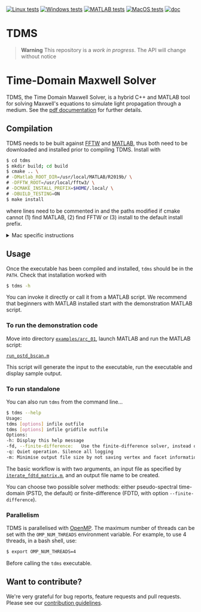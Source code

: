 <!-- \cond
 -->
<!-- 👆 this comment and the endcond below, tells doxygen to ignore the badges
and title at the top of README.md when building the project page (the title
would be duplicated) everything else in README.md is also the project homepage. -->

[![Linux tests](https://github.com/UCL/TDMS/actions/workflows/linux_tests.yml/badge.svg)](https://github.com/UCL/TDMS/actions/workflows/linux_tests.yml)
[![Windows tests](https://github.com/UCL/TDMS/actions/workflows/windows_tests.yml/badge.svg)](https://github.com/UCL/TDMS/actions/workflows/windows_tests.yml)
[![MATLAB tests](https://github.com/UCL/TDMS/actions/workflows/matlab_tests.yml/badge.svg)](https://github.com/UCL/TDMS/actions/workflows/matlab_tests.yml)
[![MacOS tests](https://github.com/UCL/TDMS/actions/workflows/macos_tests.yml/badge.svg)](https://github.com/UCL/TDMS/actions/workflows/macos_tests.yml)
[![doc](https://img.shields.io/badge/PDF-latest-orange.svg?style=flat)](https://github.com/UCL/TDMS/blob/gh-doc/masterdoc.pdf)
# TDMS

> **Warning**
> This repository is a _work in progress_. The API will change without notice

<!-- \endcond -->

# Time-Domain Maxwell Solver

TDMS, the Time Domain Maxwell Solver, is a hybrid C++ and MATLAB tool for
solving Maxwell's equations to simulate light propagation through a medium. See
the [pdf documentation](https://github.com/UCL/TDMS/blob/gh-doc/masterdoc.pdf)
for further details.


## Compilation

TDMS needs to be built against [FFTW](https://www.fftw.org/) and
[MATLAB](https://www.mathworks.com/products/matlab.html), thus both need to be
downloaded and installed prior to compiling TDMS. Install with

```bash
$ cd tdms
$ mkdir build; cd build
$ cmake .. \
# -DMatlab_ROOT_DIR=/usr/local/MATLAB/R2019b/ \
# -DFFTW_ROOT=/usr/local/fftw3/ \
# -DCMAKE_INSTALL_PREFIX=$HOME/.local/ \
# -DBUILD_TESTING=ON
$ make install
```
where lines need to be commented in and the paths modified if cmake cannot (1)
find MATLAB, (2) find FFTW or (3) install to the default install prefix.

<details>
<summary>Mac specific instructions</summary>

To compile on a Mac an x86 compiler with libraries for OpenMP are required,
which can be installed using [brew](https://brew.sh/) with `brew install llvm`
then (optionally) set the following cmake arguments

```{sh}
-DCMAKE_CXX_COMPILER=/Users/username/.local/homebrew/opt/llvm/bin/clang++
-DOMP_ROOT=/Users/username/.local/homebrew/opt/llvm/
-DCXX_ROOT=/Users/username/.local/homebrew/opt/llvm
```

On an ARM Mac install the x86 version of brew with
```bash
arch -x86_64 zsh
arch -x86_64 /bin/bash -c "$(curl -fsSL https://raw.githubusercontent.com/Homebrew/install/HEAD/install.sh)"
arch -x86_64 /usr/local/bin/brew install llvm
```
</details>


## Usage

Once the executable has been compiled and installed, `tdms` should be in the
`PATH`.  Check that installation worked with

```bash
$ tdms -h
```

You can invoke it directly or call it from a MATLAB script.  We recommend that
beginners with MATLAB installed start with the demonstration MATLAB script.

### To run the demonstration code

Move into directory [`examples/arc_01`](./examples/arc_01/),
launch MATLAB and run the MATLAB script:

[`run_pstd_bscan.m`](./examples/arc_01/run_pstd_bscan.m)

This script will generate the input to the executable, run the executable and
display sample output.

### To run standalone

You can also run `tdms` from the command line...

```bash
$ tdms --help
Usage:
tdms [options] infile outfile
tdms [options] infile gridfile outfile
Options:
-h:	Display this help message
-fd, --finite-difference:	Use the finite-difference solver, instead of the pseudo-spectral method.
-q:	Quiet operation. Silence all logging
-m:	Minimise output file size by not saving vertex and facet information
```

The basic workflow is with two arguments, an input file as specified by
[`iterate_fdtd_matrix.m`](./tdms/matlab/iteratefdtd_matrix.m), and an output
file name to be created.

You can choose two possible solver methods: either pseudo-spectral time-domain
(PSTD, the default) or finite-difference (FDTD, with option
`--finite-difference`).

### Parallelism

TDMS is parallelised with [OpenMP](https://en.wikipedia.org/wiki/OpenMP). The
maximum number of threads can be set with the `OMP_NUM_THREADS` environment
variable.  For example, to use 4 threads, in a bash shell, use:

```bash
$ export OMP_NUM_THREADS=4
```

Before calling the `tdms` executable.

## Want to contribute?

We're very grateful for bug reports, feature requests and pull requests. Please
see our [contribution guidelines](./CONTRIBUTING.md).
